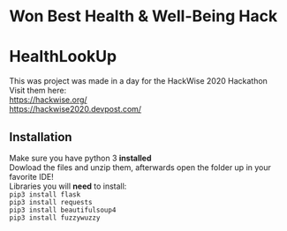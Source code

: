 # Won Best Health & Well-Being Hack
# HealthLookUp
This was project was made in a day for the HackWise 2020 Hackathon  
Visit them here:  
https://hackwise.org/  
https://hackwise2020.devpost.com/

## Installation
Make sure you have python 3 **installed**  
Dowload the files and unzip them, afterwards open the folder up in your favorite IDE!  
Libraries you will **need** to install:  
`pip3 install flask`  
`pip3 install requests`  
`pip3 install beautifulsoup4`  
`pip3 install fuzzywuzzy`
